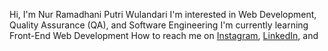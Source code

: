 Hi, I'm Nur Ramadhani Putri Wulandari
I'm interested in Web Development, Quality Assurance (QA), and Software Engineering
I'm currently learning Front-End Web Development
How to reach me on
<a href="https://www.instagram.com/<ririe_rx>/" target="_blank">Instagram</a>,
<a href="https://www.linkedin.com/in/<Nur Ramadhani Putri Wulandari>/" target="_blank">LinkedIn</a>, and

 
<!---
ririe13/ririe13 is a ✨ special ✨ repository because its README.md (this file) appears on your GitHub profile.
You can click the Preview link to take a look at your changes.
--->
